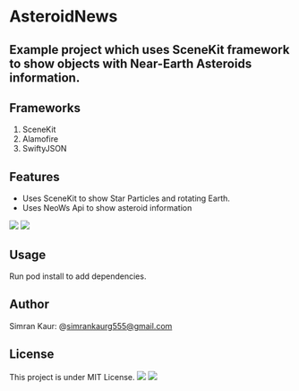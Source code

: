 # AsteroidNews

## Example project which uses SceneKit framework to show objects with Near-Earth Asteroids information.

## Frameworks
1. SceneKit
2. Alamofire
3. SwiftyJSON

## Features
- Uses SceneKit to show Star Particles and rotating Earth.
- Uses NeoWs Api to show asteroid information
 
<img src="https://user-images.githubusercontent.com/66485679/147752628-900bf355-1dad-462c-898e-83284669466a.png" > <img src="https://user-images.githubusercontent.com/66485679/147753066-7b8f280f-e5f1-4f0b-a75f-b4d8e2ffcbb1.png" >

## Usage
Run pod install to add dependencies.

## Author
Simran Kaur: @simrankaurg555@gmail.com

## License
This project is under MIT License.
<img src="https://user-images.githubusercontent.com/66485679/147753870-131abc6d-7b20-4ec0-a987-3d714ace3675.png" > <img src="https://user-images.githubusercontent.com/66485679/147753872-3eaf11f9-3f99-43be-aa9d-ef3fb307e41f.png" >

